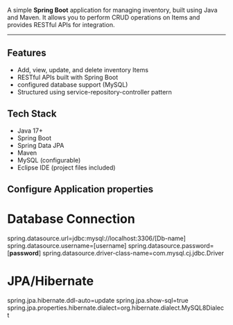 A simple **Spring Boot** application for managing inventory, built using Java and Maven. It allows you to perform CRUD operations on Items and provides RESTful APIs for integration.

---

## Features

- Add, view, update, and delete inventory Items
- RESTful APIs built with Spring Boot
- configured database support (MySQL)
- Structured using service-repository-controller pattern

## Tech Stack

- Java 17+
- Spring Boot
- Spring Data JPA
- Maven
- MySQL (configurable)
- Eclipse IDE (project files included)

## Configure Application properties
# Database Connection
spring.datasource.url=jdbc:mysql://localhost:3306/[Db-name]
spring.datasource.username=[username]
spring.datasource.password=[**password**]
spring.datasource.driver-class-name=com.mysql.cj.jdbc.Driver

# JPA/Hibernate
spring.jpa.hibernate.ddl-auto=update
spring.jpa.show-sql=true
spring.jpa.properties.hibernate.dialect=org.hibernate.dialect.MySQL8Dialect
